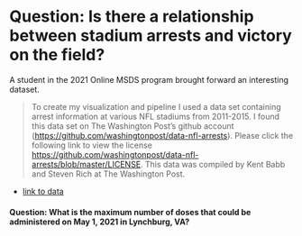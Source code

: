 # Question: Is there a relationship between stadium arrests and victory on the field?
A student in the 2021 Online MSDS program brought forward an interesting dataset.
> To create my visualization and pipeline I used a data set containing arrest information at various NFL stadiums from 2011-2015. I found this data set on The Washington Post’s github account (https://github.com/washingtonpost/data-nfl-arrests). Please click the following link to view the license https://github.com/washingtonpost/data-nfl-arrests/blob/master/LICENSE. This data was compiled by Kent Babb and Steven Rich at The Washington Post.

*  [link to data](2021-04-05-lynchburg-vax-center-raw-data.txt)

#### Question: What is the maximum number of doses that could be administered on May 1, 2021 in Lynchburg, VA?
